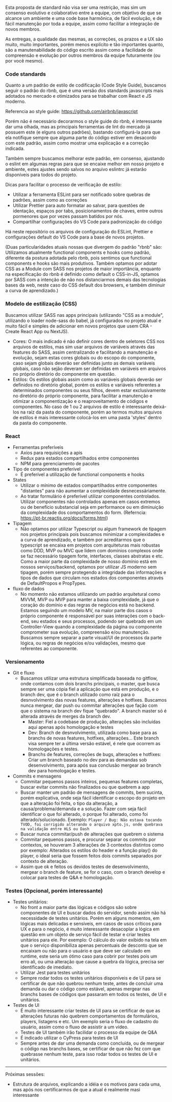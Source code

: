 Esta proposta de standard não visa ser uma restrição, mas sim um consenso evolutivo e colaborativo entre a equipe, com objetivo de que se alcance um ambiente e uma code base harmônica, de fácil evolução, e de fácil manutenção por toda a equipe, assim como facilitar a integração de novos membros.

As entregas, a qualidade das mesmas, as correções, os prazos e a UX são muito, muito importantes, porém menos explícito e tão importantes quanto, são a manutenabilidade do código escrito assim como a facilidade de compreensão e evolução por outros membros da equipe futuramente (ou por você mesmo). 

### Code standards

Quanto a um padrão de estilo de codificação (Code Style Guide), buscamos seguir o padrão do rbnb, que é uma versão dos standards javascripts mais adotados no mercado e otimizados para se trabalhar com React e JS moderno.

Referencia ao style guide: https://github.com/airbnb/javascript

Porém não é necessário decorarmos o style guide do rbnb, é interessante dar uma olhada, mas as principais ferramentas de lint do mercado já possuem este (e elguns outros padrões), bastando configurá-la para que ela notifique sempre que alguma parte do código estiver em desacordo com este padrão, assim como mostrar uma explicação e a correção indicada.

Também sempre buscamos melhorar este padrão, em consenso, ajustando o eslint em algumas regras para que se encaixe melhor em nosso projeto e ambiente, estes ajustes sendo salvos no arquivo eslintrc já estarão disponíveis para todos do projeto. 

Dicas para facilitar o processo de verificação de estilo:
- Utilizar a ferramenta ESLint para ser notificado sobre quebras de padrões, assim como as correções
- Utilizar Prettier para auto formatar ao salvar, para questões de identação, espaços por tabs, posicionamentos de chaves, entre outros pormenores que por vezes passam batidos por nós.
- Compartilhar configurações do VS Code para padronização do código

Há neste repositório os arquivos de configuração do ESLint, Prettier e configurações default do VS Code para a base de novos projetos.

(Duas particularidades atuais nossas que divergem do padrão "rbnb" são: Utilizamos atualmente functional components e hooks como padrão, diferente da postura adotada pelo rbnb, pois sentimos que functional components e hooks são mais produtivos. Também optamos por adotar CSS as a Module com SASS nos projetos de maior importância, enquanto na especificação do rbnb é definido como default o CSS-in-JS, optamos por SASS com a intenção de não nos distanciarmos demais das tecnologias bases da web, neste caso do CSS default dos browsers, e também diminuir a curva de aprendizado.)


### Modelo de estilização (CSS)

Buscamos utilizar SASS nas apps principais (utilizando "CSS as a module", utilizando o loader node-sass do babel, já configurados no projeto atual e muito fácil e simples de adicionar em novos projetos que usem CRA - Create React App ou NextJS).
-	Cores: O mais indicado é não definir cores dentro de seletores CSS nos arquivos de estilos, mas sim usar arquivos de variáveis através das features do SASS, assim centralizando e facilitando a manutenção e evolução, sejam estas cores globais ou do escopo do componente, caso sejam globais deverão ser definidas junto as demais variáveis globais, caso não sejão deveram ser definidas em variáveis em arquivos no próprio diretório do componente em questão.
-	Estilos: Os estilos globais assim como as variáveis globais deverão ser definidos no diretório global, porém os estilos e variáveis referentes a determinados componentes ou seus filhos, devem estar exclusivamente no diretório do próprio componente, para facilitar a manutenção e otimizar a componentização e o reaproveitamento de códigos e componentes. No caso de 1 ou 2 arquivos de estilo é interessante deixá-los na raíz da pasta do componente, porém ao termos muitos arquivos de estilos é mais interessante colocá-los em uma pasta 'styles' dentro da pasta do componente.

### React
-   Ferramentas preferíveis
	-	Axios para requisições a apis
	-	Redux para estados compartilhados entre componentes
	-	NPM para gerenciamento de pacotes
-   Tipo de componentes preferível
	-	É preferível a utilização de functional components e hooks
-   States
	-	Utilizar o mínimo de estados compartilhados entre componentes "distantes" para não aumentar a complexidade desnecessáriamente.
	-	Ao tratar formulário é preferível utilizar componentes controlados. Utilizar componentes não controlados apenas em casos extremos ou de benefício substancial seja em performance ou em diminuição da complexidade dos comportamentos do form. (Referncia: https://pt-br.reactjs.org/docs/forms.html)
-	Tipagem
	-	Não optamos por utilizar Typescript ou algum framework de tipagem nos projetos principais pois buscamos minimizar a complexidades e a curva de aprendizado, e também por acreditarmos que o typescript se encaixa em projetos com arquiteturas mais robustas como DDD, MVP ou MVC que lidem com domínios complexos onde se faz necessário tipagem forte, interfaces, classes abstratas e etc. Como a maior parte da complexidade de nosso domínio está em nossos serviços/backend, optamos por utilizar JS moderno sem tipagem, porém sempre protegendo a integridade das informações e tipos de dados que circulam nos estados dos componentes através de DefaultPropos e PropTypes.  
-   fluxo de dados
	-	No momento não estamos utilizando um padrão arquitetural como MVVM, MVP ou MVP para manter a baixa complexidade, já que o coração do domínio e das regras de negócios está no backend. Estamos seguindo um modelo MV, na maior parte dos casos o próprio componente é responsável por suas interações com o back-end, seu estados e seus processos, podendo ser quebrado em um Controller-View quando a complexidade da página ou componente comprometer sua evolução, compreensão e/ou manutenção. Buscamos sempre separar a parte visual/UI de processos da parte lógica, ou regras de negócios e/ou validações, mesmo que referentes ao componente.  

### Versionamento
-   Git e fluxo
	-	Buscamos utilizar uma estrutura simplificada baseada no gitflow, onde contamos com dois branchs principais, o master, que busca sempre ser uma cópia fiel a aplicação que está em produção, e o branch dev, que é o branch utilizado como raíz para o desnvolvimento das novas features, alterações e hotfixes. Buscamos nunca mergear, dar push ou commitar alterações que fação com que o sistema na branch dev fique "quebrado". A branch master só é alterada através de merges da branch dev.
		-	Master: Fiel a codebase de produção, alterações são incluídas aqui apenas após homologação e testes
		-	Dev: Branch de desnvolvimento, utilizada como base para as branchs de novas features, hotfixes, alterações... Este branch visa sempre ter a última versão estável, é nele que ocorrem as homologações e testes.
		-	Branchs de features, correções de bugs, alterações e hotfixes: Criar um branch baseado no dev para as demandas sob desenvolvimento, para após sua conclusão mergear ao branch dev para homologação e testes.
-   Commits e mensagens
	-	Commitar pequenos passos inteiros, pequenas features completas, buscar evitar commits não finalizados ou que quebrem a app
	- Buscar manter um padrão de mensagens de commits, bem sucinta, porém explicativa, onde seja fácil identificar o escopo do projeto em que a alteração foi feita, o tipo da alteração, a causa/problema/demanda e a solução. Fazer com seja fácil identificar o que foi alterado, o porque foi alterado, como foi alterado/solucionado. Exemplo: ```Player / Bug: Não estava tocando TVOD, foi corrigido alterando o arquivo xpto.js, onde quebrava na validação entre HLS ou Dash``` 
	-	Buscar nunca commitar/push de alterações que quebrem o sistema
	-	Commitar pequenos passos, e procurar separar os commits por contextos, se houveram 3 alterações de 3 contextos distintos como por exemplo: Alterados os estilos do header e a função play() do player, o ideal seria que fossem feitos dois commits separados por contexto de alteração.
	-	Assim que ok e feitos os devidos testes de desenvolvimento, mergear o branch de feature, se for o caso, com o branch develop e colocar para testes de Q&A e homologação.

### Testes (Opcional, porém interessante)
-	Testes unitários:
	-	No front a maior parte das lógicas e códigos são sobre componentes de UI e buscar dados do servidor, sendo assim não há necessidade de testes unitários. Porém em alguns momentos, em lógicas mais delicadas e sensíveis, em casos de usos críticos para UX e para o negócio, é muito interessante desacoplar a lógica em questão em um objeto de serviço fácil de testar e criar testes unitários para ele. Por exemplo: O cálculo do valor exibido na tela em que o serviço disponibiliza apenas percentuais de desconto que se encaixam ou não para o usuário e que deve ser calculado em runtime, este seria um ótimo caso para cobrir por testes pois um erro ali, ou uma alteração que cause a quebra da lógica, precisa ser identificado de imediato.
	- Utilizar Jest para testes unitários
	- Sempre rodar todos os testes unitários disponíveis e de UI para se certificar de que não quebrou nenhum teste, antes de concluir uma demanda ou dar o código como estável, apenas mergear nas branchs bases de códigos que passaram em todos os testes, de UI e unitários.
-	Testes de UI
	-	É muito interessante criar testes de UI para se certificar de que as alterações futuras não quebrem comportamentos de formulários, players, listagens e etc. Um exemplo seria o fluxo de cadastro do usuário, assim como o fluxo de assistir a um vídeo.
	-	Testes de UI também irão facilidar o processo da equipe de Q&A
	-	É indicado utilizar o CyPress para testes de UI
	-	Sempre antes de dar uma demanda como concluída, ou de mergear o código nas branchs bases, se certificar de que não fez com que quebrasse nenhum teste, para isso rodar todos os testes de UI e unitários.



----
Próximas sessões: 
- Estrutura de arquivos, explicando a idéia e os motivos para cada uma, mas após nos certificarmos de que a atual é realmente masi interessante
